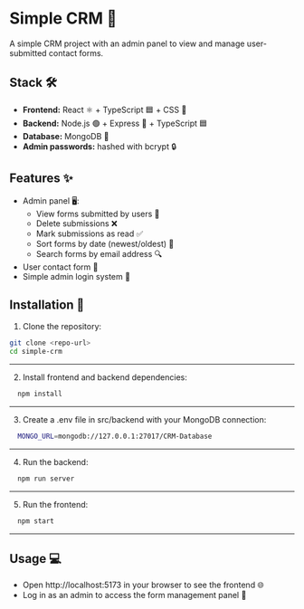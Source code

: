 # Simple CRM 📝

A simple CRM project with an admin panel to view and manage user-submitted contact forms.

## Stack 🛠️

- **Frontend:** React ⚛️ + TypeScript 🟦 + CSS 🎨
- **Backend:** Node.js 🟢 + Express 🚂 + TypeScript 🟦
- **Database:** MongoDB 🍃
- **Admin passwords:** hashed with bcrypt 🔒

## Features ✨

- Admin panel 🖥️:
  - View forms submitted by users 📄
  - Delete submissions ❌
  - Mark submissions as read ✅
  - Sort forms by date (newest/oldest) 📅
  - Search forms by email address 🔍
- User contact form 📨
- Simple admin login system 🔑

## Installation 🚀

1. Clone the repository:
  ```bash
  git clone <repo-url>
  cd simple-crm
  ```

---

2. Install frontend and backend dependencies:
  ```bash
    npm install
  ```
---
3. Create a .env file in src/backend with your MongoDB connection:
  ```bash
    MONGO_URL=mongodb://127.0.0.1:27017/CRM-Database
  ```

---

4. Run the backend:
  ```bash
    npm run server
  ```

---

5. Run the frontend:
  ```bash
    npm start
  ```

---

## Usage 💻
- Open http://localhost:5173 in your browser to see the frontend 🌐
- Log in as an admin to access the form management panel 🔑